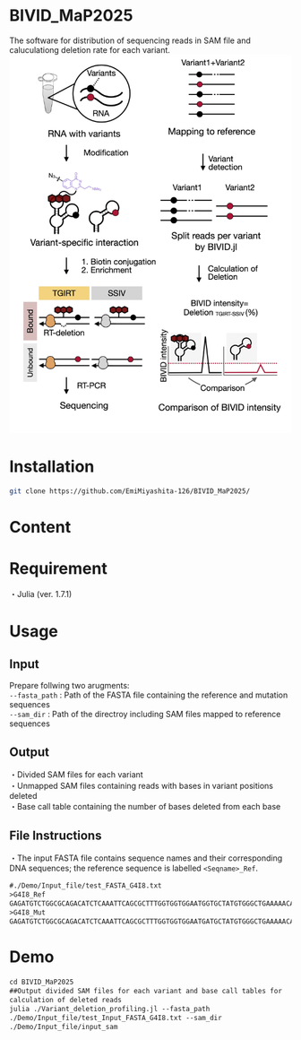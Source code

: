 # BIVID_MaP2025

The software for distribution of sequencing reads in SAM file and caluculationg deletion rate for each variant.
![The image of variant-specific interaction profiling](./images/250505_Github_BIVID_MaP.jpg)
# Installation 
```bash
git clone https://github.com/EmiMiyashita-126/BIVID_MaP2025/
```

# Content

# Requirement

・Julia (ver. 1.7.1)

# Usage
## Input

Prepare follwing two arugments: <br>
  `--fasta_path` : Path of the FASTA file containing the reference and mutation sequences<br>
  `--sam_dir` : Path of the directroy including SAM files mapped to reference sequences<br>


## Output

・Divided SAM files for each variant<br>
・Unmapped SAM files containing reads with bases in variant positions deleted<br>
・Base call table containing the number of bases deleted from each base

## File Instructions
・The input FASTA file contains sequence names and their corresponding DNA sequences; the reference sequence is labelled 	`<Seqname>_Ref`.
```text
#./Demo/Input_file/test_FASTA_G4I8.txt
>G4I8_Ref
GAGATGTCTGGCGCAGACATCTCAAATTCAGCGCTTTGGTGGTGGAATGGTGCTATGTGGGCTGAAAAACAAATCGGGCTTCGGTCCGGTTC
>G4I8_Mut
GAGATGTCTGGCGCAGACATCTCAAATTCAGCGCTTTGGTGGTGGAATGATGCTATGTGGGCTGAAAAACAAATCGGGCTTCGGTCCGGTTC
```

# Demo
```text
cd BIVID_MaP2025
##Output divided SAM files for each variant and base call tables for calculation of deleted reads
julia ./Variant_deletion_profiling.jl --fasta_path ./Demo/Input_file/test_Input_FASTA_G4I8.txt --sam_dir ./Demo/Input_file/input_sam

```

















